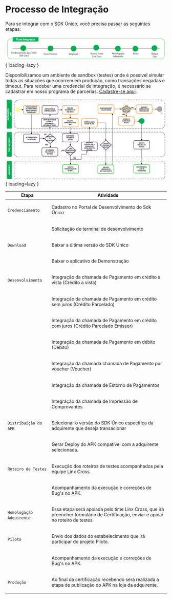 # Processo de Integração

Para se integrar com o SDK Único, você precisa passar as seguintes etapas:

![Fluxo Integração](../assets/images/fluxo-integracao.png){ loading=lazy }

Disponibilizamos um ambiente de sandbox (testes) onde é possível simular todas as situações que ocorrem em produção, como transações negadas e timeout. 
Para receber uma credencial de integração, é necessário se cadastrar em nosso programa de parcerias. 
[Cadastre-se aqui](./config-sdk.md).


![Fluxo Integração](../assets/images/fluxo-integracao-completo.png){ loading=lazy }


| Etapa                     | Atividade                                                                                                                                 |
| --------------------------| ------------------------------------------------------------------------------------------------------------------------------------------|
| `Credenciamento`          | <p>Cadastro no Portal de Desenvolvimento do Sdk Único</p>                                                                                 |  
|                           | <p>Solicitação de terminal de desenvolvimento</p>                                                                                         |  
| `Download`                | <p>Baixar a última versão do SDK Único</p>                                                                                                |  
|                           | <p>Baixar o aplicativo de Demonstração</p>                                                                                                |  
| `Desenvolvimento`         | <p>Integração da chamada de Pagamento em crédito à vista (Crédito a vista)</p>                                                            |  
|                           | <p>Integração da chamada de Pagamento em crédito sem juros (Crédito Parcelado)</p>                                                        |  
|                           | <p>Integração da chamada de Pagamento em crédito com juros (Crédito Parcelado Emissor)</p>                                                |  
|                           | <p>Integração da chamada de Pagamento em débito (Débito)</p>                                                                              |  
|                           | <p>Integração da chamada chamada de Pagamento por voucher (Voucher)</p>                                                                   |  
|                           | <p>Integração da chamada de Estorno de Pagamentos</p>                                                                                     |  
|                           | <p>Integração da chamada de Impressão de Comprovantes</p>                                                                                 |  
| `Distribuição do APK`     | <p>Selecionar o versão do SDK Único específica da adquirente que deseja transacionar</p>                                                  |  
|                           | <p>Gerar Deploy do APK compatível com a adquirente selecionada.</p>                                                                       |  
| `Roteiro de Testes`       | <p>Execução dos roteiros de testes acompanhados pela equipe Linx Cross.</p>                                                               |  
|                           | <p>Acompanhamento da execução e correções de Bug's no APK.</p>                                                                            |  
| `Homologação Adquirente`  | <p>Essa etapa será apoiada pelo time Linx Cross, que irá preencher formulário de Certificação, enviar e apoiar no roteiro de testes.</p>  |  
| `Piloto`                  | <p>Envio dos dados do estabelecimento que irá participar do projeto Piloto.</p>                                                           |  
|                           | <p>Acompanhamento da execução e correções de Bug's no APK.</p>                                                                            |  
| `Produção`                | <p>Ao final da certificação recebendo será realizada a etapa de publicação do APK na loja da adquirente.</p>                              |  
